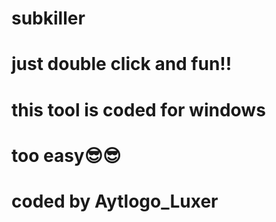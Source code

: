 # subkiller
# just double click and fun!!
# this tool is coded for windows
# too easy😎😎
# coded by Aytlogo_Luxer
